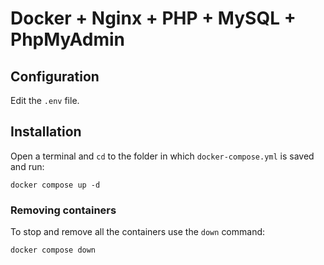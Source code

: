 # Docker + Nginx + PHP + MySQL + PhpMyAdmin

## Configuration

Edit the `.env` file.

## Installation

Open a terminal and `cd` to the folder in which `docker-compose.yml` is saved and run:

```
docker compose up -d
```

### Removing containers

To stop and remove all the containers use the `down` command:

```
docker compose down
```

